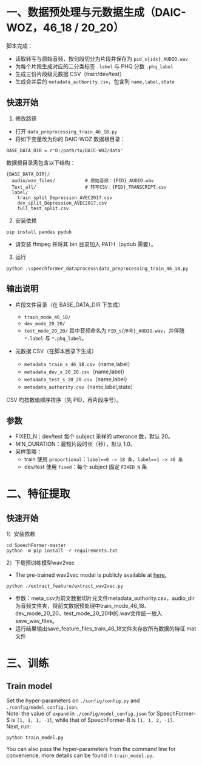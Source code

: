 # 一、数据预处理与元数据生成（DAIC-WOZ，46_18 / 20_20）

脚本完成：
- 读取转写与原始音频，按句段切分为片段并保存为 `pid_s{idx}_AUDIO.wav`
- 为每个片段生成对应的二分类标签 `.label` 与 PHQ 分数 `.phq_label`
- 生成三份片段级元数据 CSV（train/dev/test）
- 生成合并后的 `metadata_authority.csv`，包含列 `name,label,state`

## 快速开始

1) 修改路径
- 打开 `data_preprocessing_train_46_18.py`
- 将如下变量改为你的 DAIC-WOZ 数据根目录：
```
BASE_DATA_DIR = r'D:/path/to/DAIC-WOZ/data'
```
数据根目录需包含以下结构：
```
{BASE_DATA_DIR}/
  audio/wav_files/           # 原始音频：{PID}_AUDIO.wav
  Text_all/                  # 转写CSV：{PID}_TRANSCRIPT.csv
  label/
    train_split_Depression_AVEC2017.csv
    dev_split_Depression_AVEC2017.csv
    full_test_split.csv
```

2) 安装依赖
```
pip install pandas pydub
```
- 请安装 ffmpeg 并将其 bin 目录加入 PATH（pydub 需要）。

3) 运行
```
python .\speechformer_dataprocess\data_preprocessing_train_46_18.py
```

## 输出说明

- 片段文件目录（在 BASE_DATA_DIR 下生成）
  - `train_mode_46_18/`
  - `dev_mode_20_20/`
  - `test_mode_20_20/`
  其中音频命名为 `PID_s{序号}_AUDIO.wav`，并伴随 `*.label` 与 `*.phq_label`。

- 元数据 CSV（在脚本目录下生成）
  - `metadata_train_s_46_18.csv`（name,label）
  - `metadata_dev_s_20_20.csv`（name,label）
  - `metadata_test_s_20_20.csv`（name,label）
  - `metadata_authority.csv`（name,label,state）

CSV 均按数值顺序排序（先 PID，再片段序号）。

## 参数

- FIXED_N：dev/test 每个 subject 采样的 utterance 数，默认 20。
- MIN_DURATION：最短片段时长（秒），默认 1.0。
- 采样策略：
  - train 使用 `proportional`：`label==0 -> 18 条`，`label==1 -> 46 条`
  - dev/test 使用 `fixed`：每个 subject 固定 `FIXED_N` 条


# 二、特征提取

## 快速开始

1）安装依赖
```
cd SpeechFormer-master
python -m pip install -r requirements.txt
```
2）下载预训练模型wav2vec
* The pre-trained wav2vec model is publicly available at [here.](https://github.com/pytorch/fairseq/blob/main/examples/wav2vec)
```
python ./extract_feature/extract_wav2vec.py
```
* 参数：meta_csv为前文数据切片元文件metadata_authority.csv，audio_dir为音频文件夹，将前文数据预处理中train_mode_46_18、dev_mode_20_20、test_mode_20_20中的.wav文件统一放入save_wav_files。
* 运行结果输出save_feature_files_train_46_18文件夹存放所有数据的特征.mat文件

# 三、训练
## Train model
Set the hyper-parameters on `./config/config.py` and `./config/model_config.json`.  
Note: the value of `expand` in `./config/model_config.json` for SpeechFormer-S is `[1, 1, 1, -1]`, while that of SpeechFormer-B is `[1, 1, 2, -1]`.  
Next, run:
```
python train_model.py
```
You can also pass the hyper-parameters from the command line for convenience, more details can be found in `train_model.py`.
